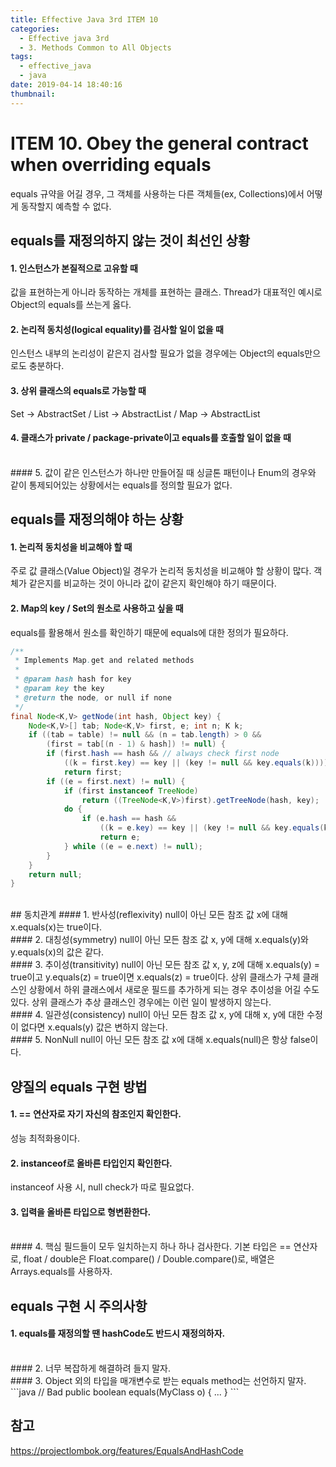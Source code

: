 ```yaml
---
title: Effective Java 3rd ITEM 10
categories:
  - Effective java 3rd
  - 3. Methods Common to All Objects
tags:
  - effective_java
  - java
date: 2019-04-14 18:40:16
thumbnail:
---
```


# ITEM 10. Obey the general contract when overriding equals
equals 규약을 어길 경우, 그 객체를 사용하는 다른 객체들(ex, Collections)에서 어떻게 동작할지 예측할 수 없다.

## equals를 재정의하지 않는 것이 최선인 상황
#### 1. 인스턴스가 본질적으로 고유할 때
값을 표현하는게 아니라 동작하는 개체를 표현하는 클래스. 
Thread가 대표적인 예시로 Object의 equals를 쓰는게 옳다.
<br/>
#### 2. 논리적 동치성(logical equality)를 검사할 일이 없을 때
인스턴스 내부의 논리성이 같은지 검사할 필요가 없을 경우에는 Object의 equals만으로도 충분하다.
<br/>
#### 3. 상위 클래스의 equals로 가능할 때
Set -> AbstractSet / List -> AbstractList / Map -> AbstractList
<br/>
#### 4. 클래스가 private / package-private이고 equals를 호출할 일이 없을 때
<br/>
#### 5. 값이 같은 인스턴스가 하나만 만들어질 때
싱글톤 패턴이나 Enum의 경우와 같이 통제되어있는 상황에서는 equals를 정의할 필요가 없다.
<br/>

## equals를 재정의해야 하는 상황
#### 1. 논리적 동치성을 비교해야 할 때
주로 값 클래스(Value Object)일 경우가 논리적 동치성을 비교해야 할 상황이 많다.
객체가 같은지를 비교하는 것이 아니라 값이 같은지 확인해야 하기 때문이다.
<br/>
#### 2. Map의 key / Set의 원소로 사용하고 싶을 때
equals를 활용해서 원소를 확인하기 때문에 equals에 대한 정의가 필요하다.
```java
/**
 * Implements Map.get and related methods
 *
 * @param hash hash for key
 * @param key the key
 * @return the node, or null if none
 */
final Node<K,V> getNode(int hash, Object key) {
    Node<K,V>[] tab; Node<K,V> first, e; int n; K k;
    if ((tab = table) != null && (n = tab.length) > 0 &&
        (first = tab[(n - 1) & hash]) != null) {
        if (first.hash == hash && // always check first node
            ((k = first.key) == key || (key != null && key.equals(k))))
            return first;
        if ((e = first.next) != null) {
            if (first instanceof TreeNode)
                return ((TreeNode<K,V>)first).getTreeNode(hash, key);
            do {
                if (e.hash == hash &&
                    ((k = e.key) == key || (key != null && key.equals(k))))
                    return e;
            } while ((e = e.next) != null);
        }
    }
    return null;
}
```
<br/>
## 동치관계
#### 1. 반사성(reflexivity)
null이 아닌 모든 참조 값 x에 대해 x.equals(x)는 true이다.
<br/>
#### 2. 대칭성(symmetry)
null이 아닌 모든 참조 값 x, y에 대해 x.equals(y)와 y.equals(x)의 값은 같다.
<br/>
#### 3. 추이성(transitivity)
null이 아닌 모든 참조 값 x, y, z에 대해 x.equals(y) = true이고 y.equals(z) = true이면 x.equals(z) = true이다.
상위 클래스가 구체 클래스인 상황에서 하위 클래스에서 새로운 필드를 추가하게 되는 경우 추이성을 어길 수도 있다.
상위 클래스가 추상 클래스인 경우에는 이런 일이 발생하지 않는다.
<br/>
#### 4. 일관성(consistency)
null이 아닌 모든 참조 값 x, y에 대해 x, y에 대한 수정이 없다면 x.equals(y) 값은 변하지 않는다.
<br/>
#### 5. NonNull
null이 아닌 모든 참조 값 x에 대해 x.equals(null)은 항상 false이다.
<br/>

## 양질의 equals 구현 방법
#### 1. == 연산자로 자기 자신의 참조인지 확인한다.
성능 최적화용이다.
<br/>
#### 2. instanceof로 올바른 타입인지 확인한다.
instanceof 사용 시, null check가 따로 필요없다.
<br/>
#### 3. 입력을 올바른 타입으로 형변환한다.
<br/>
#### 4. 핵심 필드들이 모두 일치하는지 하나 하나 검사한다.
기본 타입은 == 연산자로, float / double은 Float.compare() / Double.compare()로, 배열은 Arrays.equals를 사용하자.
<br/>

## equals 구현 시 주의사항
#### 1. equals를 재정의할 땐 hashCode도 반드시 재정의하자.
<br/>
#### 2. 너무 복잡하게 해결하려 들지 말자.
<br/>
#### 3. Object 외의 타입을 매개변수로 받는 equals method는 선언하지 말자.
```java
// Bad
public boolean equals(MyClass o) {
    ...
}
```
<br/>

## 참고
https://projectlombok.org/features/EqualsAndHashCode
